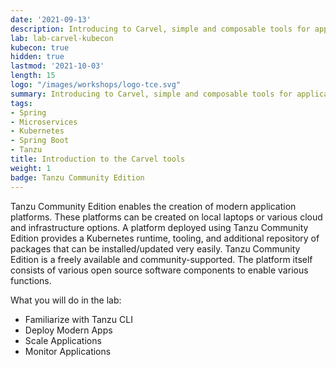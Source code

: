 ```yaml
---
date: '2021-09-13'
description: Introducing to Carvel, simple and composable tools for application
lab: lab-carvel-kubecon
kubecon: true
hidden: true
lastmod: '2021-10-03'
length: 15
logo: "/images/workshops/logo-tce.svg"
summary: Introducing to Carvel, simple and composable tools for application
tags:
- Spring
- Microservices
- Kubernetes
- Spring Boot
- Tanzu
title: Introduction to the Carvel tools
weight: 1
badge: Tanzu Community Edition
---
```


Tanzu Community Edition enables the creation of modern application platforms. These platforms can be created on local laptops or various cloud and infrastructure options. A platform deployed using Tanzu Community Edition provides a Kubernetes runtime, tooling, and additional repository of packages that can be installed/updated very easily. Tanzu Community Edition is a freely available and community-supported. The platform itself consists of various open source software components to enable various functions. 

What you will do in the lab:
- Familiarize with Tanzu CLI
- Deploy Modern Apps
- Scale Applications
- Monitor Applications